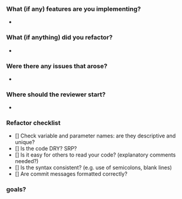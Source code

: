 ### What (if any) features are you implementing?
-
### What (if anything) did you refactor?
-
### Were there any issues that arose?
-
### Where should the reviewer start?
-
### Refactor checklist
- [] Check variable and parameter names: are they descriptive and unique?
- [] Is the code DRY? SRP?
- [] Is it easy for others to read your code? (explanatory comments needed?)
- [] Is the syntax consistent? (e.g. use of semicolons, blank lines)
- [] Are commit messages formatted correctly?

### goals?
